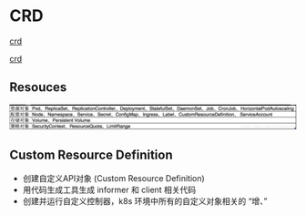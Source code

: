 # CRD

[crd](https://blog.csdn.net/boling_cavalry/article/details/88917818)

[crd](https://zhuanlan.zhihu.com/p/114659529)

## Resouces

<img src="resources.jpg">

## Custom Resource Definition

- 创建自定义API对象 (Custom Resource Definition)
- 用代码生成工具生成 informer 和 client 相关代码
- 创建并运行自定义控制器，k8s 环境中所有的自定义对象相关的 “增、”
